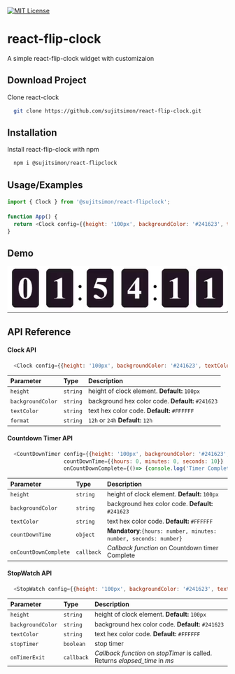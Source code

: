 
[![MIT License](https://img.shields.io/badge/License-MIT-green.svg)](https://choosealicense.com/licenses/mit/)


# react-flip-clock

A simple react-flip-clock widget with customizaion



## Download Project

Clone react-clock

```bash
  git clone https://github.com/sujitsimon/react-flip-clock.git
```
## Installation

Install react-flip-clock with npm

```bash
  npm i @sujitsimon/react-flipclock
```
    
## Usage/Examples

```javascript
import { Clock } from '@sujitsimon/react-flipclock';

function App() {
  return <Clock config={{height: '100px', backgroundColor: '#241623', textColor: '#fff'}}/>
}
```
## Demo

![](https://github.com/sujitsimon/react-clock/blob/main/screenshots/react-clock.gif)

## API Reference

#### Clock API

```javascript
  <Clock config={{height: '100px', backgroundColor: '#241623', textColor: '#fff'}}/>
```

| Parameter | Type     | Description                |
| :-------- | :------- | :------------------------- |
| `height` | `string` |  height of clock element. **Default:** `100px`|
| `backgroundColor` | `string` |  background hex color code. **Default:** `#241623`|
| `textColor` | `string` |  text hex color code. **Default:** `#FFFFFF`|
| `format` | `string` |  `12h` or `24h` **Default:** `12h`|

#### Countdown Timer API

```javascript
  <CountDownTimer config={{height: '100px', backgroundColor: '#241623', textColor: '#fff'}}
                  countDownTime={{hours: 0, minutes: 0, seconds: 10}}
                  onCountDownComplete={()=> {console.log('Timer Complete')}}/>
```

| Parameter | Type     | Description                |
| :-------- | :------- | :------------------------- |
| `height` | `string` |  height of clock element. **Default:** `100px`|
| `backgroundColor` | `string` |  background hex color code. **Default:** `#241623`|
| `textColor` | `string` |  text hex color code. **Default:** `#FFFFFF`|
| `countDownTime` | `object` |  **Mandatory**:`{hours: number, minutes: number, seconds: number}`|
| `onCountDownComplete` | `callback` |  *Callback function* on Countdown timer Complete|


#### StopWatch API

```javascript
  <StopWatch config={{height: '100px', backgroundColor: '#241623', textColor: '#fff'}} onTimerExit={(s)=> {console.log('Timer Exit', s)}}/>
```

| Parameter | Type     | Description                |
| :-------- | :------- | :------------------------- |
| `height` | `string` |  height of clock element. **Default:** `100px`|
| `backgroundColor` | `string` |  background hex color code. **Default:** `#241623`|
| `textColor` | `string` |  text hex color code. **Default:** `#FFFFFF`|
| `stopTimer` | `boolean` |  stop timer|
| `onTimerExit` | `callback` |  *Callback function* on *stopTimer* is called. Returns *elapsed_time* in *ms*|
